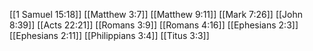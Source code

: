 [[1 Samuel 15:18]]
[[Matthew 3:7]]
[[Matthew 9:11]]
[[Mark 7:26]]
[[John 8:39]]
[[Acts 22:21]]
[[Romans 3:9]]
[[Romans 4:16]]
[[Ephesians 2:3]]
[[Ephesians 2:11]]
[[Philippians 3:4]]
[[Titus 3:3]]
